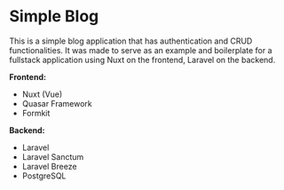 # Simple Blog

This is a simple blog application that has authentication and CRUD functionalities.
It was made to serve as an example and boilerplate for a fullstack application using Nuxt on the frontend, Laravel on the backend.

**Frontend:**

- Nuxt (Vue)
- Quasar Framework
- Formkit

**Backend:**

- Laravel
- Laravel Sanctum
- Laravel Breeze
- PostgreSQL
